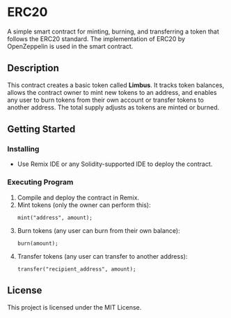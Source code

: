 # ERC20

A simple smart contract for minting, burning, and transferring a token that follows the ERC20 standard. The implementation of ERC20 by OpenZeppelin is used in the smart contract.

## Description

This contract creates a basic token called **Limbus**. It tracks token balances, allows the contract owner to mint new tokens to an address, and enables any user to burn tokens from their own account or transfer tokens to another address. The total supply adjusts as tokens are minted or burned.

## Getting Started

### Installing

- Use Remix IDE or any Solidity-supported IDE to deploy the contract.

### Executing Program

1. Compile and deploy the contract in Remix.
2. Mint tokens (only the owner can perform this):
   ```solidity
   mint("address", amount);
   ```
3. Burn tokens (any user can burn from their own balance):
   ```solidity
   burn(amount);
   ```
4. Transfer tokens (any user can transfer to another address):
   ```solidity
   transfer("recipient_address", amount);
   ```
   
## License

This project is licensed under the MIT License.
